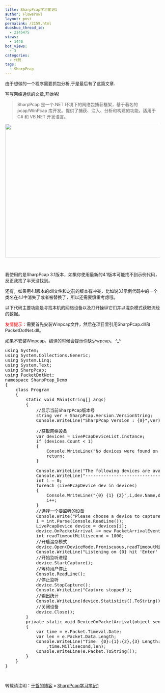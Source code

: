 ```yaml
---
title: SharpPcap学习笔记1
author: Flowerowl
layout: post
permalink: /2159.html
duoshuo_thread_id:
  - 2145475
views:
  - 1440
bot_views:
  - 3
categories:
  - 代码
tags:
  - SharpPcap
---
```

由于想做的一个程序需要抓包分析,于是最后有了这篇文章.

写写网络通信的文章,开始咯!

> SharpPcap 是一个.NET 环境下的网络包捕获框架，基于著名的 pcap/WinPcap 库开发。提供了捕获、注入、分析和构建的功能，适用于 C# 和 VB.NET 开发语言。

[<img class="alignnone size-full wp-image-2162" title="sharppcap" src="http://lazynight.me/wp-content/uploads/2012/05/sharppcap.gif" alt="" width="671" height="435" />][1]

&nbsp;

我使用的是SharpPcap 3.1版本，如果你使用最新的4.1版本可能找不到示例代码，反正我找了半天没找到。

还有，如果用4.1版本的dll文件和之前的版本有冲突，比如说3.1示例代码中的一个类名在4.1中消失了或者被替换了，所以还需要慎重考虑哦。

以下代码主要功能是寻找本机的网络设备以及打开操纵它们并以混杂模式获取流经的数据。

<span style="color: #ff0000;">友情提示：</span>需要首先安装Winpcap文件，然后在项目里引用SharpPcap.dll和PacketDotNet.dll。

如果不安装Winpcap，编译的时候会提示你缺少wpcap。 ^_^

<pre class="lang:default decode:true">using System;
using System.Collections.Generic;
using System.Linq;
using System.Text;
using SharpPcap;
using PacketDotNet;
namespace SharpPcap_Demo
{
    class Program
    {
        static void Main(string[] args)
        {
            //显示当前SharpPcap版本号
            string ver = SharpPcap.Version.VersionString;
            Console.WriteLine("SharpPcap Version : {0}",ver);

            //获取网络设备
            var devices = LivePcapDeviceList.Instance;
            if (devices.Count &lt; 1)
            {
                Console.WriteLine("No devices were found on this machine");
                return;
            }

            Console.WriteLine("The following devices are available on this machine:");
            Console.WriteLine("----------------------------------------------------");
            int i = 0;
            foreach (LivePcapDevice dev in devices)
            {
                Console.WriteLine("{0} {1} {2}",i,dev.Name,dev.Description);
                i++;
            }
            //选择一个要监听的设备
            Console.Write("Please choose a device to capture:");
            i = int.Parse(Console.ReadLine());
            LivePcapDevice device = devices[i];
            device.OnPacketArrival += new PacketArrivalEventHandler(DeviceOnPacketArrival);
            int readTimeoutMillisecond = 1000;
            //开启混杂模式
            device.Open(DeviceMode.Promiscuous,readTimeoutMillisecond);
            Console.WriteLine("Listening on {0} hit 'Enter' to stop...",device.Description);
            //开始监听进程
            device.StartCapture();
            //等待用户停止
            Console.ReadLine();
            //停止监听
            device.StopCapture();
            Console.WriteLine("Capture stopped");
            //输出统计
            Console.WriteLine(device.Statistics().ToString());
            //关闭设备
            device.Close();
        }
        private static void DeviceOnPacketArrival(object sender, CaptureEventArgs e)
        {
            var time = e.Packet.Timeval.Date;
            var len = e.Packet.Data.Length;
            Console.WriteLine("Time: {0}:{1}:{2},{3} Length: {4}",time.Hour,time.Minute,time.Second
                ,time.Millisecond,len);
            Console.WriteLine(e.Packet.ToString());
        }
    }
}</pre>

&nbsp;

转载请注明：[于哲的博客][2] &raquo; [SharpPcap学习笔记1][3]

 [1]: http://lazynight.me/wp-content/uploads/2012/05/sharppcap.gif
 [2]: http://lazynight.me
 [3]: http://lazynight.me/2159.html